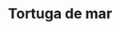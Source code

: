 ---
title: Tortuga de mar
date: 
draft: false

# descripcion
description : Tortuga de mar

materials: Plata 925

color: Plateado

dimensions: 2,3cm x 2,3cm

code: 02-14-0196

type: "Dijes"

categories: []

price: $4.760,00

price_eftvo: $4.050,00

# Images
# first image will be shown in the product page
images:
  # - image: "images/path_to_image"
  # La ubicacion de las imagenes es imagenes/Dijes/Dijes.Plata/02-14-0196-tortuga-de-mar
  - image: "./images/dijes/plata/02-14-0196-tortuga-de-mar.JPG"
---